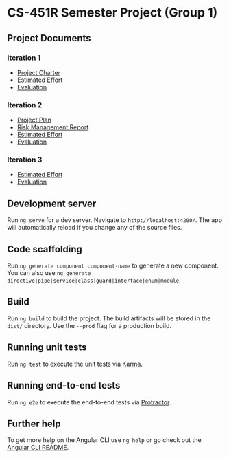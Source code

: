 # CS-451R Semester Project (Group 1)
## Project Documents
### Iteration 1
* [Project Charter](docs/Charter.pdf)
* [Estimated Effort](docs/Iteration-1_Estimated_Effort.xlsx)
* [Evaluation](docs/Iteration-1_Evaluation.pdf)
### Iteration 2
* [Project Plan](docs/Project_Plan.pdf)
* [Risk Management Report](docs/Risk_Management_Report.pdf)
* [Estimated Effort](docs/Iteration-2_Estimated_Effort.xlsx)
* [Evaluation](docs/Iteration-2_Evaluation.pdf)
### Iteration 3
* [Estimated Effort](docs/Iteration-3_Estimated_Effort.xlsx)
* [Evaluation](docs/Iteration-3_Evaluation.pdf)
## Development server

Run `ng serve` for a dev server. Navigate to `http://localhost:4200/`. The app will automatically reload if you change any of the source files.

## Code scaffolding

Run `ng generate component component-name` to generate a new component. You can also use `ng generate directive|pipe|service|class|guard|interface|enum|module`.

## Build

Run `ng build` to build the project. The build artifacts will be stored in the `dist/` directory. Use the `--prod` flag for a production build.

## Running unit tests

Run `ng test` to execute the unit tests via [Karma](https://karma-runner.github.io).

## Running end-to-end tests

Run `ng e2e` to execute the end-to-end tests via [Protractor](http://www.protractortest.org/).

## Further help

To get more help on the Angular CLI use `ng help` or go check out the [Angular CLI README](https://github.com/angular/angular-cli/blob/master/README.md).
